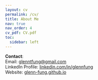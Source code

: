 ```yaml
---
layout: cv
permalink: /cv/
title: About Me
nav: true
nav_order: 4
cv_pdf: CV.pdf
toc:
  sidebar: left
---
```

**Contact**: <br>
Email: <a href="mailto:glenntfung@gmail.com">glenntfung@gmail.com</a><br>
LinkedIn Profile: <a href="https://www.linkedin.com/in/glennfung/">linkedin.com/in/glennfung</a><br>
Website: <a href="https://glenn-fung.github.io/">glenn-fung.github.io</a><br>
